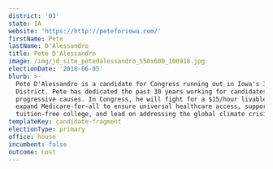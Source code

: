 ```yaml
---
district: '03'
state: IA
website: 'https://http://peteforiowa.com/'
firstName: Pete
lastName: D'Alessandro
title: Pete D'Alessandro
image: /img/jd_site_petedalessandro_550x600_100918.jpg
electionDate: '2018-06-05'
blurb: >-
  Pete D'Alessandro is a candidate for Congress running out in Iowa's 3rd
  District. Pete has dedicated the past 30 years working for candidates and
  progressive causes. In Congress, he will fight for a $15/hour livable wage,
  expand Medicare-for-all to ensure universal healthcare access, support
  tuition-free college, and lead on addressing the global climate crisis.
templateKey: candidate-fragment
electionType: primary
office: house
incumbent: false
outcome: Lost
---
```

